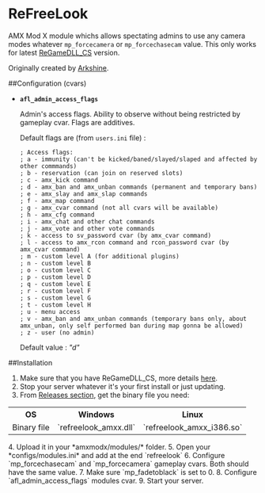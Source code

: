 # ReFreeLook
AMX Mod X module whichs allows spectating admins to use any camera modes whatever `mp_forcecamera` or `mp_forcechasecam` value.
This only works for latest [ReGameDLL_CS](https://github.com/s1lentq/ReGameDLL_CS) version.

Originally created by [Arkshine](https://github.com/Arkshine/AdminFreeLook).

##Configuration (cvars)

* __`afl_admin_access_flags`__

  Admin's access flags.
  Ability to observe without being restricted by gameplay cvar.
  Flags are additives.

  Default flags are (from `users.ini` file) :

  ```
  ; Access flags:
  ; a - immunity (can't be kicked/baned/slayed/slaped and affected by other commmands)
  ; b - reservation (can join on reserved slots)
  ; c - amx_kick command
  ; d - amx_ban and amx_unban commands (permanent and temporary bans)
  ; e - amx_slay and amx_slap commands
  ; f - amx_map command
  ; g - amx_cvar command (not all cvars will be available)
  ; h - amx_cfg command
  ; i - amx_chat and other chat commands
  ; j - amx_vote and other vote commands
  ; k - access to sv_password cvar (by amx_cvar command)
  ; l - access to amx_rcon command and rcon_password cvar (by amx_cvar command)
  ; m - custom level A (for additional plugins)
  ; n - custom level B
  ; o - custom level C
  ; p - custom level D
  ; q - custom level E
  ; r - custom level F
  ; s - custom level G
  ; t - custom level H
  ; u - menu access
  ; v - amx_ban and amx_unban commands (temporary bans only, about amx_unban, only self performed ban during map gonna be allowed)
  ; z - user (no admin)
  ```

  Default value : *"d"*

##Installation

1. Make sure that you have ReGameDLL_CS, more details [here](https://github.com/s1lentq/ReGameDLL_CS#how-can-use-it).
2. Stop your server whatever it's your first install or just updating.
3. From [Releases section](https://github.com/s1lentq/ReFreeLook/releases/latest), get the binary file you need:
<table>
	<tbody>
		<tr>
			<th align="center">OS</th>
			<th align="center">Windows</th>
			<th align="center">Linux</th>
		</tr>
		<tr>
			<td align="center">Binary file</td>
			<td align="center">`refreelook_amxx.dll`</td>
			<td align="center">`refreelook_amxx_i386.so`</td>
		</tr>
	</tbody>
</table>
4. Upload it in your *amxmodx/modules/* folder.
5. Open your *configs/modules.ini* and add at the end `refreelook`
6. Configure `mp_forcechasecam` and `mp_forcecamera` gameplay cvars. Both should have the same value.
7. Make sure `mp_fadetoblack` is set to 0.
8. Configure `afl_admin_access_flags` modules cvar.
9. Start your server.
